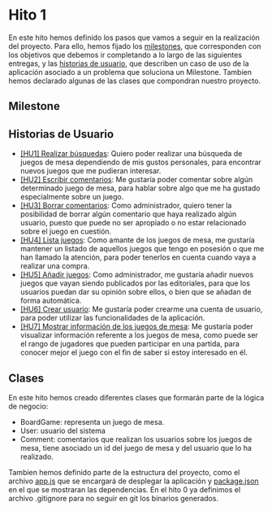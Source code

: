 # Hito 1

En este hito hemos definido los pasos que vamos a seguir en la realización del proyecto. Para ello, hemos fijado los [milestones](#Milestones), que corresponden con los objetivos que debemos ir completando a lo largo de las siguientes entregas, y las [historias de usuario](#historias-de-usuario), que describen un caso de uso de la aplicación asociado a un problema que soluciona un Milestone. Tambien hemos declarado algunas de las clases que compondran nuestro proyecto.

## Milestone



## Historias de Usuario

<ul>
    <li><a href="https://github.com/DavidCh33/CC/issues/1">[HU1] Realizar búsquedas<a>: Quiero poder realizar una búsqueda de juegos de mesa dependiendo de mis gustos personales, para encontrar nuevos juegos que me pudieran interesar.
    <li><a href="https://github.com/DavidCh33/CC/issues/2">[HU2] Escribir comentarios<a>: Me gustaría poder comentar sobre algún determinado juego de mesa, para hablar sobre algo que me ha gustado especialmente sobre un juego.</li>
    <li><a href="https://github.com/DavidCh33/CC/issues/3">[HU3] Borrar comentarios<a>: Como administrador, quiero tener la posibilidad de borrar algún comentario que haya realizado algún usuario, puesto que puede no ser apropiado o no estar relacionado sobre el juego en cuestión.</li>
    <li><a href="https://github.com/DavidCh33/CC/issues/4">[HU4] Lista juegos<a>: Como amante de los juegos de mesa, me gustaría mantener un listado de aquellos juegos que tengo en posesión o que me han llamado la atención, para poder tenerlos en cuenta cuando vaya a realizar una compra.</li>
    <li><a href="https://github.com/DavidCh33/CC/issues/5">[HU5] Añadir juegos<a>: Como administrador, me gustaría añadir nuevos juegos que vayan siendo publicados por las editoriales, para que los usuarios puedan dar su opinión sobre ellos, o bien que se añadan de forma automática.</li>
    <li><a href="https://github.com/DavidCh33/CC/issues/6">[HU6] Crear usuario<a>: Me gustaría poder crearme una cuenta de usuario, para poder utilizar las funcionalidades de la aplicación.</li>
    <li><a href="https://github.com/DavidCh33/CC/issues/7">[HU7] Mostrar información de los juegos de mesa<a>: Me gustaría poder visualizar información referente a los juegos de mesa, como puede ser el rango de jugadores que pueden participar en una partida, para conocer mejor el juego con el fin de saber si estoy interesado en él.</li>
</ul>

## Clases

En este hito hemos creado diferentes clases que formarán parte de la lógica de negocio:

<ul>
    <li>BoardGame: representa un juego de mesa.</li>
    <li>User: usuario del sistema</li>
    <li>Comment: comentarios que realizan los usuarios sobre los juegos de mesa, tiene asociado un id del juego de mesa y del usuario que lo ha realizado.</li>
</ul>

Tambien hemos definido parte de la estructura del proyecto, como el archivo <a href="../app.js">app.js<a> que se encargará de desplegar la aplicación y <a href="../package.json">package.json<a> en el que se mostraran las dependencias. En el hito 0 ya definimos el archivo .gitignore para no seguir en git los binarios generados. 